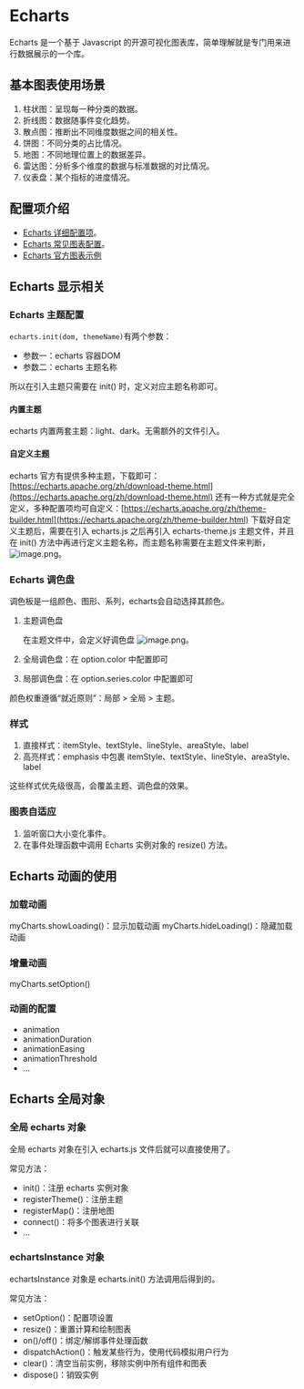 # Echarts

Echarts 是一个基于 Javascript 的开源可视化图表库，简单理解就是专门用来进行数据展示的一个库。

## 基本图表使用场景

1. 柱状图：呈现每一种分类的数据。
2. 折线图：数据随事件变化趋势。
3. 散点图：推断出不同维度数据之间的相关性。
4. 饼图：不同分类的占比情况。
5. 地图：不同地理位置上的数据差异。
6. 雷达图：分析多个维度的数据与标准数据的对比情况。
7. 仪表盘：某个指标的进度情况。

## 配置项介绍

- [Echarts 详细配置项](https://echarts.apache.org/zh/option.html)。
- [Echarts 常见图表配置](https://github.com/VfanLee/code-notes/echarts-demo)。
- [Echarts 官方图表示例](https://echarts.apache.org/examples/zh/index.html)

## Echarts 显示相关

### Echarts 主题配置

`echarts.init(dom, themeName)`有两个参数：

- 参数一：echarts 容器DOM
- 参数二：echarts 主题名称

所以在引入主题只需要在 init() 时，定义对应主题名称即可。

#### 内置主题

echarts 内置两套主题：light、dark。无需额外的文件引入。

#### 自定义主题

echarts 官方有提供多种主题，下载即可：[https://echarts.apache.org/zh/download-theme.html](https://echarts.apache.org/zh/download-theme.html)
还有一种方式就是完全定义，多种配置项均可自定义：[https://echarts.apache.org/zh/theme-builder.html](https://echarts.apache.org/zh/theme-builder.html)
下载好自定义主题后，需要在引入 echarts.js 之后再引入 echarts-theme.js 主题文件，并且在 init() 方法中再进行定义主题名称，而主题名称需要在主题文件来判断，![image.png](https://cdn.nlark.com/yuque/0/2022/png/12641056/1666430280024-26edc9ca-98ed-4752-95b1-19add731804b.png#clientId=u9d0f9484-9516-4&from=paste&height=216&id=u7b94dac2&originHeight=432&originWidth=763&originalType=binary&ratio=1&rotation=0&showTitle=false&size=56259&status=done&style=none&taskId=ue5fb5f52-1428-4afe-97b7-f8ae6facb7b&title=&width=381.5)。

### Echarts 调色盘

调色板是一组颜色、图形、系列，echarts会自动选择其颜色。

1. 主题调色盘

    在主题文件中，会定义好调色盘 ![image.png](https://cdn.nlark.com/yuque/0/2022/png/12641056/1666430452847-1819a2ff-b534-46a5-9ea1-bb3265a41e3d.png#clientId=u9d0f9484-9516-4&from=paste&height=255&id=u7857d08e&originHeight=509&originWidth=889&originalType=binary&ratio=1&rotation=0&showTitle=false&size=69274&status=done&style=none&taskId=u2ef1a8f6-d927-4356-a919-42947ac3a78&title=&width=444.5)。

2. 全局调色盘：在 option.color 中配置即可
3. 局部调色盘：在 option.series.color 中配置即可

颜色权重遵循“就近原则”：局部 > 全局 > 主题。

### 样式

1. 直接样式：itemStyle、textStyle、lineStyle、areaStyle、label
2. 高亮样式：emphasis 中包裹 itemStyle、textStyle、lineStyle、areaStyle、label

这些样式优先级很高，会覆盖主题、调色盘的效果。

### 图表自适应

1. 监听窗口大小变化事件。
2. 在事件处理函数中调用 Echarts 实例对象的 resize() 方法。

## Echarts 动画的使用

### 加载动画

myCharts.showLoading()：显示加载动画
myCharts.hideLoading()：隐藏加载动画

### 增量动画

myCharts.setOption()

### 动画的配置

- animation
- animationDuration
- animationEasing
- animationThreshold
- ...

## Echarts 全局对象

### 全局 echarts 对象

全局 echarts 对象在引入 echarts.js 文件后就可以直接使用了。

常见方法：

- init()：注册 echarts 实例对象
- registerTheme()：注册主题
- registerMap()：注册地图
- connect()：将多个图表进行关联
- ...

### echartsInstance 对象

echartsInstance 对象是 echarts.init() 方法调用后得到的。

常见方法：

- setOption()：配置项设置
- resize()：重置计算和绘制图表
- on()/off()：绑定/解绑事件处理函数
- dispatchAction()：触发某些行为，使用代码模拟用户行为
- clear()：清空当前实例，移除实例中所有组件和图表
- dispose()：销毁实例
